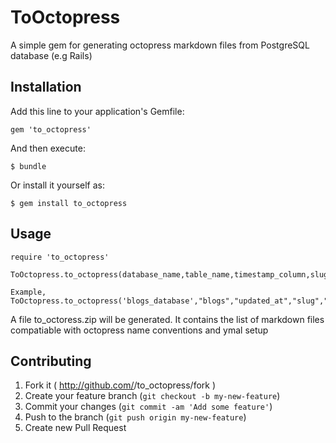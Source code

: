 # ToOctopress

A simple gem for generating octopress markdown files from PostgreSQL database (e.g Rails) 

## Installation

Add this line to your application's Gemfile:

    gem 'to_octopress'

And then execute:

    $ bundle

Or install it yourself as:

    $ gem install to_octopress

## Usage

	require 'to_octopress'

	ToOctopress.to_octopress(database_name,table_name,timestamp_column,slug_column,content_column,title_column,path_to_zip_file)
	
	Example,
	ToOctopress.to_octopress('blogs_database',"blogs","updated_at","slug","content","title",File.dirname(__FILE__))


A file to_octoress.zip will be generated. It contains the list of markdown files compatiable with octopress name conventions and ymal setup

## Contributing

1. Fork it ( http://github.com/<my-github-username>/to_octopress/fork )
2. Create your feature branch (`git checkout -b my-new-feature`)
3. Commit your changes (`git commit -am 'Add some feature'`)
4. Push to the branch (`git push origin my-new-feature`)
5. Create new Pull Request
